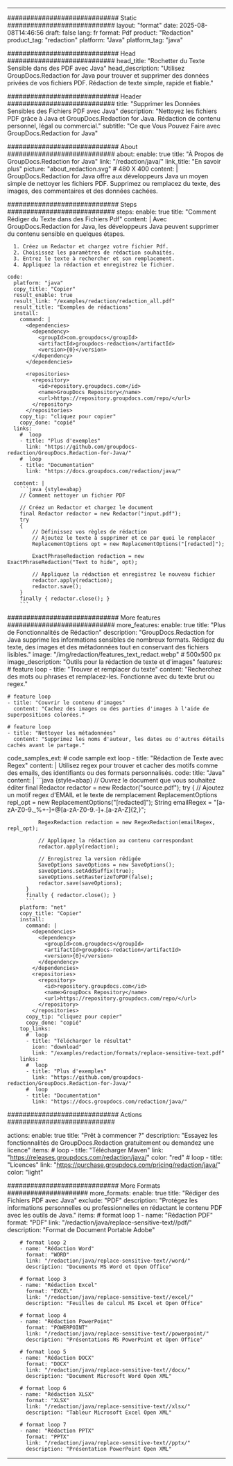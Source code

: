 
---
############################# Static ############################
layout: "format"
date:  2025-08-08T14:46:56
draft: false
lang: fr
format: Pdf
product: "Redaction"
product_tag: "redaction"
platform: "Java"
platform_tag: "java"

############################# Head ############################
head_title: "Rochetter du Texte Sensible dans des PDF avec Java"
head_description: "Utilisez GroupDocs.Redaction for Java pour trouver et supprimer des données privées de vos fichiers PDF. Rédaction de texte simple, rapide et fiable."

############################# Header ############################
title: "Supprimer les Données Sensibles des Fichiers PDF avec Java" 
description: "Nettoyez les fichiers PDF grâce à Java et GroupDocs.Redaction for Java. Rédaction de contenu personnel, légal ou commercial."
subtitle: "Ce que Vous Pouvez Faire avec GroupDocs.Redaction for Java" 

############################# About ############################
about:
    enable: true
    title: "À Propos de GroupDocs.Redaction for Java"
    link: "/redaction/java/"
    link_title: "En savoir plus"
    picture: "about_redaction.svg" # 480 X 400
    content: |
       GroupDocs.Redaction for Java offre aux développeurs Java un moyen simple de nettoyer les fichiers PDF. Supprimez ou remplacez du texte, des images, des commentaires et des données cachées.

############################# Steps ############################
steps:
    enable: true
    title: "Comment Rédiger du Texte dans des Fichiers Pdf"
    content: |
      Avec GroupDocs.Redaction for Java, les développeurs Java peuvent supprimer du contenu sensible en quelques étapes.
      
      1. Créez un Redactor et chargez votre fichier Pdf.
      2. Choisissez les paramètres de rédaction souhaités.
      3. Entrez le texte à rechercher et son remplacement.
      4. Appliquez la rédaction et enregistrez le fichier.
   
    code:
      platform: "java"
      copy_title: "Copier"
      result_enable: true
      result_link: "/examples/redaction/redaction_all.pdf"
      result_title: "Exemples de rédactions"
      install:
        command: |
          <dependencies>
            <dependency>
              <groupId>com.groupdocs</groupId>
              <artifactId>groupdocs-redaction</artifactId>
              <version>{0}</version>
            </dependency>
          </dependencies>

          <repositories>
            <repository>
              <id>repository.groupdocs.com</id>
              <name>GroupDocs Repository</name>
              <url>https://repository.groupdocs.com/repo/</url>
            </repository>
          </repositories>
        copy_tip: "cliquez pour copier"
        copy_done: "copié"
      links:
        #  loop
        - title: "Plus d'exemples"
          link: "https://github.com/groupdocs-redaction/GroupDocs.Redaction-for-Java/"
        #  loop
        - title: "Documentation"
          link: "https://docs.groupdocs.com/redaction/java/"
          
      content: |
        ```java {style=abap}
        // Comment nettoyer un fichier PDF

        // Créez un Redactor et chargez le document
        final Redactor redactor = new Redactor("input.pdf");
        try
        {
            // Définissez vos règles de rédaction
            // Ajoutez le texte à supprimer et ce par quoi le remplacer
            ReplacementOptions opt = new ReplacementOptions("[redacted]");
            
            ExactPhraseRedaction redaction = new ExactPhraseRedaction("Text to hide", opt);

            // Appliquez la rédaction et enregistrez le nouveau fichier
            redactor.apply(redaction);
            redactor.save();
        }
        finally { redactor.close(); }
        ```            


############################# More features ############################
more_features:
  enable: true
  title: "Plus de Fonctionnalités de Rédaction"
  description: "GroupDocs.Redaction for Java supprime les informations sensibles de nombreux formats. Rédigez du texte, des images et des métadonnées tout en conservant des fichiers lisibles."
  image: "/img/redaction/features_text_redact.webp" # 500x500 px
  image_description: "Outils pour la rédaction de texte et d'images"
  features:
    # feature loop
    - title: "Trouver et remplacer du texte"
      content: "Recherchez des mots ou phrases et remplacez-les. Fonctionne avec du texte brut ou regex."

    # feature loop
    - title: "Couvrir le contenu d'images"
      content: "Cachez des images ou des parties d'images à l'aide de superpositions colorées."

    # feature loop
    - title: "Nettoyer les métadonnées"
      content: "Supprimez les noms d'auteur, les dates ou d'autres détails cachés avant le partage."
      
  code_samples_ext:
    # code sample ext loop
    - title: "Rédaction de Texte avec Regex"
      content: |
        Utilisez regex pour trouver et cacher des motifs comme des emails, des identifiants ou des formats personnalisés.
      code:
        title: "Java"
        content: |
          ```java {style=abap}
          //  Ouvrez le document que vous souhaitez éditer
          final Redactor redactor = new Redactor("source.pdf");
          try
          {
              // Ajoutez un motif regex d'EMAIL et le texte de remplacement
              ReplacementOptions repl_opt = new ReplacementOptions("[redacted]");
              String emailRegex = "[a-zA-Z0-9._%+-]+@[a-zA-Z0-9.-]+\.[a-zA-Z]{2,}";

              RegexRedaction redaction = new RegexRedaction(emailRegex, repl_opt);
              
              // Appliquez la rédaction au contenu correspondant
              redactor.apply(redaction);

              // Enregistrez la version rédigée
              SaveOptions saveOptions = new SaveOptions();
              saveOptions.setAddSuffix(true);
              saveOptions.setRasterizeToPDF(false);
              redactor.save(saveOptions);
          }
          finally { redactor.close(); }
          ```
        platform: "net"
        copy_title: "Copier"
        install:
          command: |
            <dependencies>
              <dependency>
                <groupId>com.groupdocs</groupId>
                <artifactId>groupdocs-redaction</artifactId>
                <version>{0}</version>
              </dependency>
            </dependencies>
            <repositories>
              <repository>
                <id>repository.groupdocs.com</id>
                <name>GroupDocs Repository</name>
                <url>https://repository.groupdocs.com/repo/</url>
              </repository>
            </repositories>
          copy_tip: "cliquez pour copier"
          copy_done: "copié"
        top_links:
          #  loop
          - title: "Télécharger le résultat"
            icon: "download"
            link: "/examples/redaction/formats/replace-sensitive-text.pdf"
        links:
          #  loop
          - title: "Plus d'exemples"
            link: "https://github.com/groupdocs-redaction/GroupDocs.Redaction-for-Java/"
          #  loop
          - title: "Documentation"
            link: "https://docs.groupdocs.com/redaction/java/"


############################# Actions ############################

actions:
  enable: true
  title: "Prêt à commencer ?"
  description: "Essayez les fonctionnalités de GroupDocs.Redaction gratuitement ou demandez une licence"
  items:
    #  loop
    - title: "Télécharger Maven"
      link: "https://releases.groupdocs.com/redaction/java/"
      color: "red"
        #  loop
    - title: "Licences"
      link: "https://purchase.groupdocs.com/pricing/redaction/java/"
      color: "light"


############################# More Formats #####################
more_formats:
    enable: true
    title: "Rédiger des Fichiers PDF avec Java"
    exclude: "PDF"
    description: "Protégez les informations personnelles ou professionnelles en rédactant le contenu PDF avec les outils de Java."
    items: 
        # format loop 1
        - name: "Rédaction PDF"
          format: "PDF"
          link: "/redaction/java/replace-sensitive-text//pdf/"
          description: "Format de Document Portable Adobe"

        # format loop 2
        - name: "Rédaction Word"
          format: "WORD"
          link: "/redaction/java/replace-sensitive-text//word/"
          description: "Documents MS Word et Open Office"
          
        # format loop 3
        - name: "Rédaction Excel"
          format: "EXCEL"
          link: "/redaction/java/replace-sensitive-text//excel/"
          description: "Feuilles de calcul MS Excel et Open Office"

        # format loop 4
        - name: "Rédaction PowerPoint"
          format: "POWERPOINT"
          link: "/redaction/java/replace-sensitive-text//powerpoint/"
          description: "Présentations MS PowerPoint et Open Office"

        # format loop 5
        - name: "Rédaction DOCX"
          format: "DOCX"
          link: "/redaction/java/replace-sensitive-text//docx/"
          description: "Document Microsoft Word Open XML"
          
        # format loop 6
        - name: "Rédaction XLSX"
          format: "XLSX"
          link: "/redaction/java/replace-sensitive-text//xlsx/"
          description: "Tableur Microsoft Excel Open XML"
          
        # format loop 7
        - name: "Rédaction PPTX"
          format: "PPTX"
          link: "/redaction/java/replace-sensitive-text//pptx/"
          description: "Présentation PowerPoint Open XML"


---